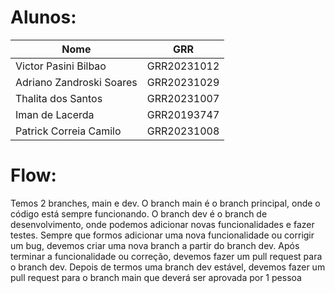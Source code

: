 # Alunos:

<div align="center">

| Nome                     | GRR         |
| ------------------------ | ----------- |
| Victor Pasini Bilbao     | GRR20231012 |
| Adriano Zandroski Soares | GRR20231029 |
| Thalita dos Santos       | GRR20231007 |
| Iman de Lacerda          | GRR20193747 |
| Patrick Correia Camilo   | GRR20231008 |

</div>

# Flow:

Temos 2 branches, main e dev. O branch main é o branch principal, onde o código está sempre funcionando. O branch dev é o branch de desenvolvimento, onde podemos adicionar novas funcionalidades e fazer testes. Sempre que formos adicionar uma nova funcionalidade ou corrigir um bug, devemos criar uma nova branch a partir do branch dev. Após terminar a funcionalidade ou correção, devemos fazer um pull request para o branch dev. Depois de termos uma branch dev estável, devemos fazer um pull request para o branch main que deverá ser aprovada por 1 pessoa
